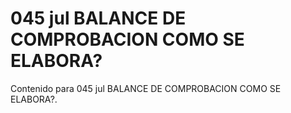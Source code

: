 # 045 jul  BALANCE DE COMPROBACION COMO SE ELABORA?

Contenido para 045 jul  BALANCE DE COMPROBACION COMO SE ELABORA?.